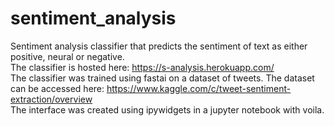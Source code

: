 # sentiment_analysis
Sentiment analysis classifier that predicts the sentiment of text as either positive, neural or negative. \
The classifier is hosted here: https://s-analysis.herokuapp.com/ \
The classifier was trained using fastai on a dataset of tweets. The dataset can be accessed here: https://www.kaggle.com/c/tweet-sentiment-extraction/overview \
The interface was created using ipywidgets in a jupyter notebook with voila.

